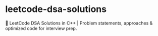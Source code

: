 # leetcode-dsa-solutions
🚀 LeetCode DSA Solutions in C++ | Problem statements, approaches &amp; optimized code for interview prep.
